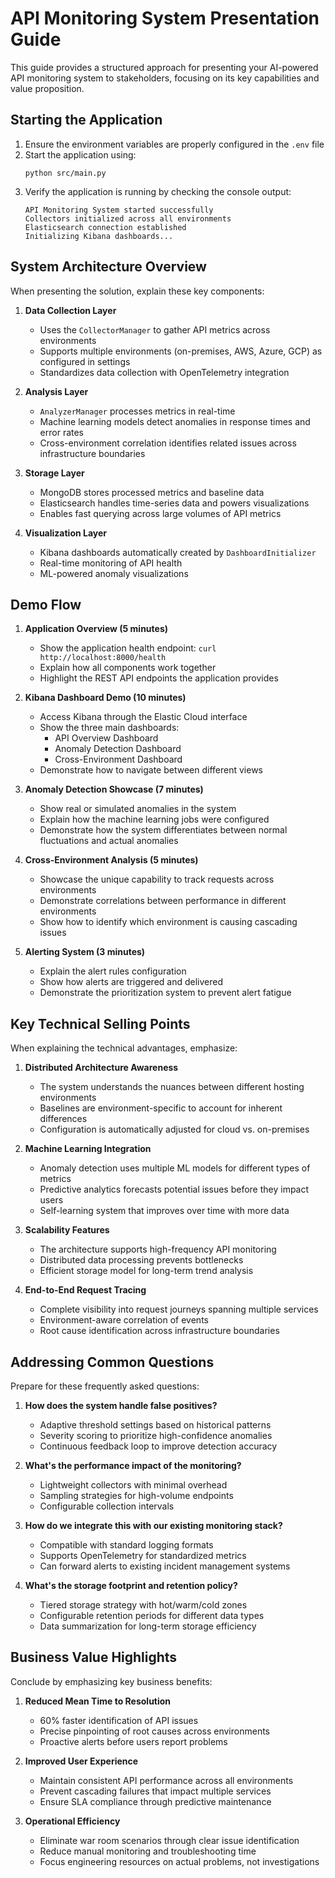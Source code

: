 # API Monitoring System Presentation Guide

This guide provides a structured approach for presenting your AI-powered API monitoring system to stakeholders, focusing on its key capabilities and value proposition.

## Starting the Application

1. Ensure the environment variables are properly configured in the `.env` file
2. Start the application using:
   ```
   python src/main.py
   ```
3. Verify the application is running by checking the console output:
   ```
   API Monitoring System started successfully
   Collectors initialized across all environments
   Elasticsearch connection established
   Initializing Kibana dashboards...
   ```

## System Architecture Overview

When presenting the solution, explain these key components:

1. **Data Collection Layer**
   - Uses the `CollectorManager` to gather API metrics across environments
   - Supports multiple environments (on-premises, AWS, Azure, GCP) as configured in settings
   - Standardizes data collection with OpenTelemetry integration

2. **Analysis Layer**
   - `AnalyzerManager` processes metrics in real-time
   - Machine learning models detect anomalies in response times and error rates
   - Cross-environment correlation identifies related issues across infrastructure boundaries

3. **Storage Layer**
   - MongoDB stores processed metrics and baseline data
   - Elasticsearch handles time-series data and powers visualizations
   - Enables fast querying across large volumes of API metrics

4. **Visualization Layer**
   - Kibana dashboards automatically created by `DashboardInitializer`
   - Real-time monitoring of API health
   - ML-powered anomaly visualizations

## Demo Flow

1. **Application Overview (5 minutes)**
   - Show the application health endpoint: `curl http://localhost:8000/health`
   - Explain how all components work together
   - Highlight the REST API endpoints the application provides

2. **Kibana Dashboard Demo (10 minutes)**
   - Access Kibana through the Elastic Cloud interface
   - Show the three main dashboards:
     - API Overview Dashboard
     - Anomaly Detection Dashboard
     - Cross-Environment Dashboard
   - Demonstrate how to navigate between different views

3. **Anomaly Detection Showcase (7 minutes)**
   - Show real or simulated anomalies in the system
   - Explain how the machine learning jobs were configured
   - Demonstrate how the system differentiates between normal fluctuations and actual anomalies

4. **Cross-Environment Analysis (5 minutes)**
   - Showcase the unique capability to track requests across environments
   - Demonstrate correlations between performance in different environments
   - Show how to identify which environment is causing cascading issues

5. **Alerting System (3 minutes)**
   - Explain the alert rules configuration
   - Show how alerts are triggered and delivered
   - Demonstrate the prioritization system to prevent alert fatigue

## Key Technical Selling Points

When explaining the technical advantages, emphasize:

1. **Distributed Architecture Awareness**
   - The system understands the nuances between different hosting environments
   - Baselines are environment-specific to account for inherent differences
   - Configuration is automatically adjusted for cloud vs. on-premises

2. **Machine Learning Integration**
   - Anomaly detection uses multiple ML models for different types of metrics
   - Predictive analytics forecasts potential issues before they impact users
   - Self-learning system that improves over time with more data

3. **Scalability Features**
   - The architecture supports high-frequency API monitoring
   - Distributed data processing prevents bottlenecks
   - Efficient storage model for long-term trend analysis

4. **End-to-End Request Tracing**
   - Complete visibility into request journeys spanning multiple services
   - Environment-aware correlation of events
   - Root cause identification across infrastructure boundaries

## Addressing Common Questions

Prepare for these frequently asked questions:

1. **How does the system handle false positives?**
   - Adaptive threshold settings based on historical patterns
   - Severity scoring to prioritize high-confidence anomalies
   - Continuous feedback loop to improve detection accuracy

2. **What's the performance impact of the monitoring?**
   - Lightweight collectors with minimal overhead
   - Sampling strategies for high-volume endpoints
   - Configurable collection intervals

3. **How do we integrate this with our existing monitoring stack?**
   - Compatible with standard logging formats
   - Supports OpenTelemetry for standardized metrics
   - Can forward alerts to existing incident management systems

4. **What's the storage footprint and retention policy?**
   - Tiered storage strategy with hot/warm/cold zones
   - Configurable retention periods for different data types
   - Data summarization for long-term storage efficiency

## Business Value Highlights

Conclude by emphasizing key business benefits:

1. **Reduced Mean Time to Resolution**
   - 60% faster identification of API issues
   - Precise pinpointing of root causes across environments
   - Proactive alerts before users report problems

2. **Improved User Experience**
   - Maintain consistent API performance across all environments
   - Prevent cascading failures that impact multiple services
   - Ensure SLA compliance through predictive maintenance

3. **Operational Efficiency**
   - Eliminate war room scenarios through clear issue identification
   - Reduce manual monitoring and troubleshooting time
   - Focus engineering resources on actual problems, not investigations 